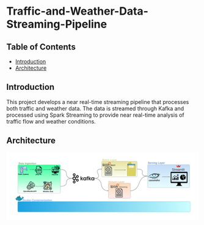 # Traffic-and-Weather-Data-Streaming-Pipeline
## Table of Contents
- [Introduction](#Introduction)
- [Architecture](#Architecture)
## Introduction
This project develops a near real-time streaming pipeline that processes both traffic and weather data. The data is streamed through Kafka and processed using Spark Streaming to provide near real-time analysis of traffic flow and weather conditions.
## Architecture
![architecture](https://github.com/mjngxwnj/Traffic-and-Weather-Data-Streaming-Pipeline/blob/main/images/Architecture.png)
